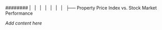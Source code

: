 ######## |   |   |   |   |   |   |   ├── Property Price Index vs. Stock Market Performance

*Add content here*
